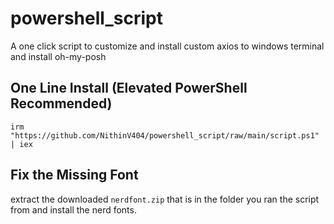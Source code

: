 # powershell_script
A one click script to customize and install custom axios to windows terminal and install oh-my-posh

## One Line Install (Elevated PowerShell Recommended)

```
irm "https://github.com/NithinV404/powershell_script/raw/main/script.ps1" | iex
```

## Fix the Missing Font

extract the downloaded `nerdfont.zip` that is in the folder you ran the script from and install the nerd fonts. 
